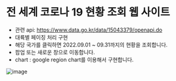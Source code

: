 # 전 세계 코로나 19 현황 조회 웹 사이트

- 관련 api: https://www.data.go.kr/data/15043379/openapi.do
- 대륙별 페이징 처리 구현
- 해당 국가를 클릭하면 2022.09.01 ~ 09.31까지의 현황을 조회합니다.
- 팝업 또는 새로운 창으로 이동합니다.
- chart : google region chart를 이용해서 구현합니다.

![image](https://user-images.githubusercontent.com/97075243/214367458-e85aa833-4858-4f71-86f9-a31533731011.png)
